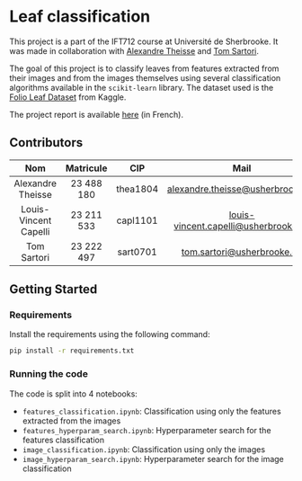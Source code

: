 # Leaf classification

This project is a part of the IFT712 course at Université de Sherbrooke. It was made in collaboration with [Alexandre Theisse](https://github.com/AlexTheisse) and [Tom Sartori](https://github.com/tom-sartori).

The goal of this project is to classify leaves from features extracted from their images and from the images themselves using several classification algorithms available in the `scikit-learn` library. The dataset used is the [Folio Leaf Dataset](https://www.kaggle.com/c/leaf-classification/data) from Kaggle.

The project report is available [here](rapport/rapport.pdf) (in French).

## Contributors

|          Nom          | Matricule  |   CIP    |                                        Mail                                         |
|:---------------------:|:----------:|:--------:|:-----------------------------------------------------------------------------------:|
|   Alexandre Theisse   | 23 488 180 | thea1804 |     [alexandre.theisse@usherbrooke.ca](mailto:alexandre.theisse@usherbrooke.ca)     |
| Louis-Vincent Capelli | 23 211 533 | capl1101 | [louis-vincent.capelli@usherbrooke.ca](mailto:louis-vincent.capelli@usherbrooke.ca) |
|      Tom Sartori      | 23 222 497 | sart0701 |           [tom.sartori@usherbrooke.ca](mailto:tom.sartori@usherbrooke.ca)           |

## Getting Started

### Requirements
Install the requirements using the following command:
```bash
pip install -r requirements.txt
```

### Running the code

The code is split into 4 notebooks:
- `features_classification.ipynb`: Classification using only the features extracted from the images
- `features_hyperparam_search.ipynb`: Hyperparameter search for the features classification
- `image_classification.ipynb`: Classification using only the images
- `image_hyperparam_search.ipynb`: Hyperparameter search for the image classification
